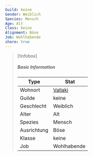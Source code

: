 ```yaml
---
Guild: keine
Gender: Weiblich
Species: Mensch
Age: Alt
Class: keine
Alignment: Böse
Job: Wohlhabende
share: true
---
```


>[!infobox]
>##### Basic Information
>Type | Stat |
>----  | ----  |
> Wohnort | [Vallaki](Vallaki.md) |
> Guilde | keine |
> Geschlecht | Weiblich |
> Alter | Alt |
> Spezies | Mensch |
> Ausrichtung | Böse |
> Klasse | keine |
> Job | Wohlhabende |
